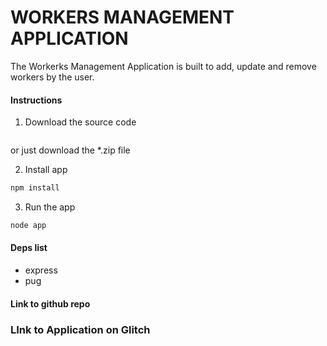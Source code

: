 # WORKERS MANAGEMENT APPLICATION

The Workerks Management Application is built to add, update and remove workers by the user.

#### Instructions
1. Download the source code
``` bash

```

or just download the *.zip file

2. Install app

```bash
npm install
```

3. Run the app

```bash
node app
```

#### Deps list
- express
- pug

#### Link to github repo


### LInk to Application on Glitch

